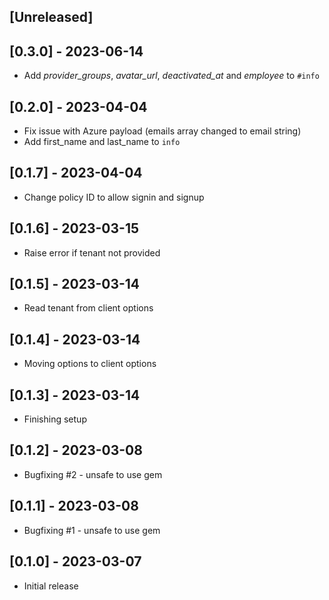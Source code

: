 ## [Unreleased]

## [0.3.0] - 2023-06-14

- Add *provider_groups*, *avatar_url*, *deactivated_at* and *employee* to `#info`

## [0.2.0] - 2023-04-04

- Fix issue with Azure payload (emails array changed to email string)
- Add first_name and last_name to `info`

## [0.1.7] - 2023-04-04

- Change policy ID to allow signin and signup

## [0.1.6] - 2023-03-15

- Raise error if tenant not provided

## [0.1.5] - 2023-03-14

- Read tenant from client options

## [0.1.4] - 2023-03-14

- Moving options to client options

## [0.1.3] - 2023-03-14

- Finishing setup

## [0.1.2] - 2023-03-08

- Bugfixing #2 - unsafe to use gem

## [0.1.1] - 2023-03-08

- Bugfixing #1 - unsafe to use gem

## [0.1.0] - 2023-03-07

- Initial release
